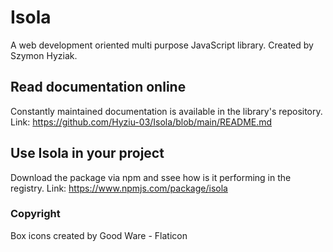 # Isola

A web development oriented multi purpose JavaScript library.
Created by Szymon Hyziak.

## Read documentation online

Constantly maintained documentation is available in the library's repository.
Link: https://github.com/Hyziu-03/Isola/blob/main/README.md

## Use Isola in your project

Download the package via npm and ssee how is it performing in the registry.
Link: https://www.npmjs.com/package/isola 

### Copyright

Box icons created by Good Ware - Flaticon
